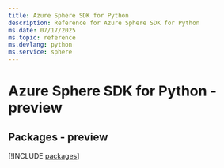```yaml
---
title: Azure Sphere SDK for Python
description: Reference for Azure Sphere SDK for Python
ms.date: 07/17/2025
ms.topic: reference
ms.devlang: python
ms.service: sphere
---
```

# Azure Sphere SDK for Python - preview
## Packages - preview
[!INCLUDE [packages](sphere-index.md)]
